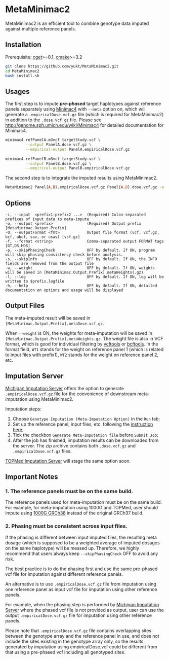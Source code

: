 # MetaMinimac2
MetaMinimac2 is an efficient tool to combine genotype data imputed against multiple reference panels.

## Installation
Prerequisite: [cget](https://cget.readthedocs.io/en/latest/index.html)>=0.1, [cmake](https://cmake.org)>=3.2
```bash
git clone https://github.com/yukt/MetaMinimac2.git
cd MetaMinimac2
bash install.sh
```

## Usages
The first step is to impute _**pre-phased**_ target haplotypes against reference panels separately using [Minimac4](https://github.com/statgen/Minimac4) with `--meta` option on, which will generate a `.empiricalDose.vcf.gz` file (which is required for MetaMinimac2) in addition to the `.dose.vcf.gz` file. Please see http://genome.sph.umich.edu/wiki/Minimac4 for detailed documentation for Minimac4.

```bash
minimac4 refPanelA.m3vcf targetStudy.vcf \
         --output PanelA.dose.vcf.gz \
         --empirical-output PanelA.empiricalDose.vcf.gz
         
minimac4 refPanelB.m3vcf targetStudy.vcf \
         --output PanelB.dose.vcf.gz \
         --empirical-output PanelB.empiricalDose.vcf.gz
```

The second step is to integrate the imputed results using MetaMinimac2.

```bash
MetaMinimac2 Panel{A,B}.empiricalDose.vcf.gz Panel{A,B}.dose.vcf.gz -o A_B.meta.testrun
```

## Options
```
-i, --input  <prefix1:prefix2 ...>  (Required) Colon-separated prefixes of input data to meta-impute
-o, --output <prefix>               (Required) Output prefix [MetaMinimac.Output.Prefix]
-O, --outputFormat <fmt>            Output file format (vcf, vcf.gz, bcf, ubcf, sav, or usav) [vcf.gz]
-f, --format <string>               Comma-separated output FORMAT tags [GT,DS,HDS]
-p, --skipPhasingCheck              OFF by default. If ON, program will skip phasing consistency check before analysis. 
-s, --skipInfo                      OFF by default. If ON, the INFO fields are removed from the output file
-w, --weight                        OFF by default. If ON, weights will be saved in [MetaMinimac.Output.Prefix].metaWeights(.gz)
-l, --log                           OFF by default. If ON, log will be written to $prefix.logfile
-h, --help                          OFF by default. If ON, detailed documentation on options and usage will be displayed
```


## Output Files
The meta-imputed result will be saved in `[MetaMinimac.Output.Prefix].metaDose.vcf.gz`.

When `--weight` is ON, the weights for meta-imputation will be saved in `[MetaMinimac.Output.Prefix].metaWeights.gz`. The weight file is also in VCF format, which is good for individual filtering by [vcftools](https://vcftools.github.io) or [bcftools](http://samtools.github.io/bcftools/bcftools.html). In the format field, `WT1` stands for the weight on reference panel 1 (which is related to input files with prefix1), `WT2` stands for the weight on reference panel 2, etc.

## Imputation Server
[Michigan Imputation Server](imputationserver.sph.umich.edu) offers the option to generate `.empiricalDose.vcf.gz` file for the convenience of downstream meta-imputation using MetaMinimac2. 

Imputation steps: 
1. Choose `Genotype Imputation (Meta-Imputation Option)` in the `Run` tab;
2. Set up the reference panel, input files, etc. following the [instruction here](https://imputationserver.readthedocs.io/en/latest/getting-started/);
3. Tick the checkbox `Generate Meta-imputation file` before `Submit Job`;
4. After the job has finished, imputation results can be downloaded from the server. The zip archive contains both `.dose.vcf.gz` and `.empiricalDose.vcf.gz` files.

[TOPMed Imputation Server](https://imputation.biodatacatalyst.nhlbi.nih.gov) will stage the same option soon.


## Important Notes
### 1. The reference panels must be on the same build.
The reference panels used for meta-imputation must be on the same build. For example, for meta-imputation using 1000G and TOPMed, user should impute using [1000G GRCh38](https://www.internationalgenome.org/announcements/updated-GRCh38-liftover/) instead of the original GRCh37 build. 

### 2. Phasing must be consistent across input files.

If the phasing is different between input imputed files, the resulting meta dosage (which is supposed to be a weighted average of imputed dosages on the same haplotype) will be messed up. Therefore, we highly recommend that users always keep `--skipPhasingCheck` OFF  to avoid any risk.

The best practice is to do the phasing first and use the same pre-phased vcf file for imputation against different reference panels. 

An alternative is to use `.empiricalDose.vcf.gz` file from imputation using one reference panel as input vcf file for imputation using other reference panels. 

For example, when the phasing step is performed by [Michigan Imputation Server](imputationserver.sph.umich.edu) where the phased vcf file is not provided as output, user can use the output `.empiricalDose.vcf.gz` file for imputation using other reference panels. 

Please note that `.empiricalDose.vcf.gz` file contains overlapping sites between the genotype array and the reference panel in use, and does not include the sites existing in the genotype array only, so the results generated by imputation using empiricalDose.vcf could be different from that using a pre-phased vcf including all genotyped sites.

